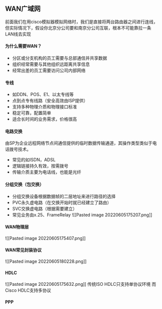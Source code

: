 ## WAN广域网
前面我们在用cisco模拟器模拟网络时，我们是直接将两台路由器之间进行连线，但实际情况下，假设你北京分公司要和南京分公司互联，根本不可能靠拉一条LAN线去实现

#### 为什么需要WAN？
- 分区或分支机构的员工需要与总部通信并共享数据
- 组织经常需要与其他组织远距离共享信息
- 经常出差的员工需要访问公司内部网络

#### 专线
- 如DDN、POS、E1、以太专线等
- 点到点专有线路（安全高效由ISP提供）
- 支持多种物理介质和物理接口标准
- 稳定可靠，配置简单
- 适合长时间的业务需求，价格很高

#### 电路交换
由SP为企业远程网络节点间通信提供的临时数据传输通道，其操作类型类似于电话拨号技术。
- 常见的如ISDN，ADSL
- 逻辑链接持久有效，按需拨号
- 传输介质主要为电话线，也能是光纤

#### 分组交换（包交换）
- 分组交换设备根据数据帧的二层地址来进行路径的选择
- PVC永久虚电路（在交换开始时就已经建立了路由）
- SVC交换虚电路（根据需要建立）
- 常见业务由x.25、FrameRelay
![[Pasted image 20220605175207.png]]


#### WAN物理层
![[Pasted image 20220605175407.png]]

#### WAN常见封装协议
![[Pasted image 20220605180228.png]]

#### HDLC
![[Pasted image 20220605175632.png]]
传统ISO HDLC只支持单协议环境
而Cisco HDLC支持多协议

#### PPP
